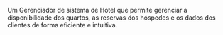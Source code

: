 Um Gerenciador de sistema de Hotel que permite gerenciar a disponibilidade dos quartos, as reservas dos hóspedes e
os dados dos clientes de forma eficiente e intuitiva.
